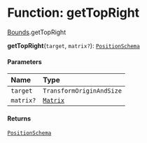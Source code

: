 # Function: getTopRight

[Bounds](/en/auto-docs/fixed-layout-editor/modules/Bounds.md).getTopRight

**getTopRight**(`target`, `matrix?`): [`PositionSchema`](/en/auto-docs/fixed-layout-editor/interfaces/PositionSchema.md)

#### Parameters

| Name | Type |
| :------ | :------ |
| `target` | `TransformOriginAndSize` |
| `matrix?` | [`Matrix`](/en/auto-docs/fixed-layout-editor/classes/Matrix.md) |

#### Returns

[`PositionSchema`](/en/auto-docs/fixed-layout-editor/interfaces/PositionSchema.md)
